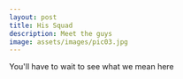 ```yaml
---
layout: post
title: His Squad
description: Meet the guys
image: assets/images/pic03.jpg
---
```


You'll have to wait to see what we mean here